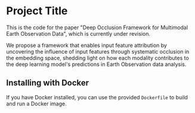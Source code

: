 # Project Title

This is the code for the paper "Deep Occlusion Framework for Multimodal Earth
Observation Data", which is currently under revision.

We propose a framework that enables input feature attribution by uncovering the influence of input features through systematic occlusion in the embedding space, shedding light on how each modality contributes to the deep learning model's predictions in Earth Observation data analysis. 

## Installing with Docker

If you have Docker installed, you can use the provided `Dockerfile` to build and run a Docker image.
